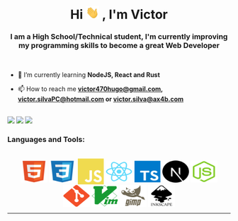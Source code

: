 
<h1 align="center">Hi <img src="https://raw.githubusercontent.com/ABSphreak/ABSphreak/master/gifs/Hi.gif" width="30px"> , I'm Victor</h1>
<h3 align="center">I am a High School/Technical student, I'm currently improving my programming skills to become a great Web Developer</h3>
<br>

- 🌱 I’m currently learning **NodeJS, React and Rust**

- 📫 How to reach me **victor470hugo@gmail.com, victor.silvaPC@hotmail.com or victor.silva@ax4b.com**

<br/>

<div align="left">
  <a href="https://www.instagram.com/victorsilva_0106/" target="_blank"><img src="https://img.shields.io/badge/-Instagram-%23E4405F?style=for-the-badge&logo=instagram&logoColor=white" target="_blank"></a> 
  <a href="https://www.linkedin.com/in/victorsilvadev/" target="_blank"><img src="https://img.shields.io/badge/-LinkedIn-%230077B5?style=for-the-badge&logo=linkedin&logoColor=white" target="_blank"></a>
  <a href="https://www.codewars.com/users/Victor%20Hugo%20da%20Silva" target="_blank"><img src="https://img.shields.io/badge/-Codewars-red?style=for-the-badge&logo=codewars&logoColor=white" target="_blank"></a>
</div>  


<h3 align="left">Languages and Tools:</h3>
<br/>

<div align="center">
  <img align="center" alt="victorsilva15-HTML" height="50" width="60" src="https://raw.githubusercontent.com/devicons/devicon/master/icons/html5/html5-original.svg">
  <img align="center" alt="victorsilva15-CSS" height="50" width="60" src="https://raw.githubusercontent.com/devicons/devicon/master/icons/css3/css3-original.svg">
  <img align="center" alt="victorsilva15-JavaScript" height="60" width="60" src="https://raw.githubusercontent.com/devicons/devicon/master/icons/javascript/javascript-plain.svg">
  <img align="center" alt="victorsilva15-React" height="50" width="60" src="https://raw.githubusercontent.com/devicons/devicon/master/icons/react/react-original.svg">
  <img align="center" alt="victorsilva15-TypeScript" height="50" width="60" src="https://raw.githubusercontent.com/devicons/devicon/master/icons/typescript/typescript-plain.svg">
  <img align="center" alt="victorsilva15-Next" height="50" width="60" src="https://raw.githubusercontent.com/devicons/devicon/master/icons/nextjs/nextjs-original.svg">
  <img align="center" alt="victorsilva15-NodeJS" height="50" width="60" src="https://raw.githubusercontent.com/devicons/devicon/master/icons/nodejs/nodejs-plain.svg">
  <img align="center" alt="victorsilva15-firebase" height="50" width="60" src="https://raw.githubusercontent.com/devicons/devicon/master/icons/git/git-plain.svg">
  <img align="center" alt="victorsilva15-firebase" height="50" width="60" src="https://raw.githubusercontent.com/devicons/devicon/master/icons/vim/vim-plain.svg">
  <img align="center" alt="victorsilva15-firebase" height="50" width="60" src="https://raw.githubusercontent.com/devicons/devicon/master/icons/gimp/gimp-plain-wordmark.svg">
  <img align="center" alt="victorsilva15-firebase" height="50" width="60" src="https://raw.githubusercontent.com/devicons/devicon/master/icons/inkscape/inkscape-plain-wordmark.svg">
</div>

---
